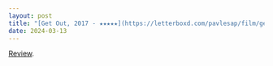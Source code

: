 ```yaml
---
layout: post
title: "[Get Out, 2017 - ★★★★★](https://letterboxd.com/pavlesap/film/get-out-2017/)"
date: 2024-03-13
---
```


[Review](https://letterboxd.com/pavlesap/film/get-out-2017/).
